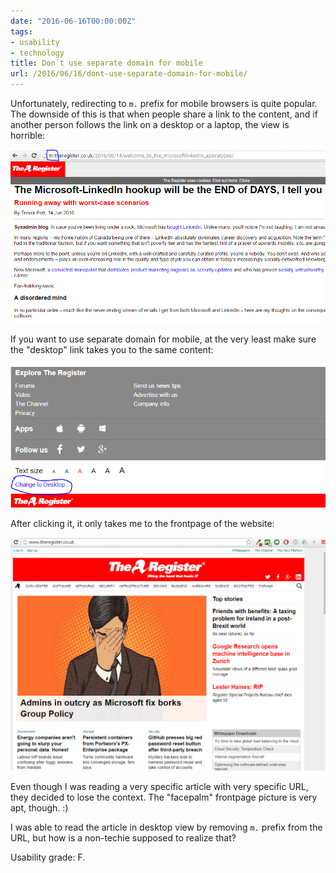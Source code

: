 ```yaml
---
date: "2016-06-16T00:00:00Z"
tags:
- usability
- technology
title: Don´t use separate domain for mobile
url: /2016/06/16/dont-use-separate-domain-for-mobile/
---
```


Unfortunately, redirecting to `m.` prefix for mobile browsers is quite popular. The downside of this is that when people share a link to the content, and if another person follows the link on a desktop or a laptop, the view is horrible:

![](16-theregister-horrible.png)


If you want to use separate domain for mobile, at the very least make sure the "desktop" link takes you to the same content:

![](16-theregister-desktop-link.png)

After clicking it, it only takes me to the frontpage of the website:

![](16-theregister-desktop-link-target.png)

Even though I was reading a very specific article with very specific URL, they decided to lose the context. The "facepalm" frontpage picture is very apt, though. :)

I was able to read the article in desktop view by removing `m.` prefix from the URL, but how is a non-techie supposed to realize that?

Usability grade: F.
